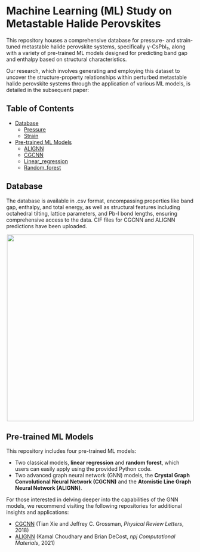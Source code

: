 # Machine Learning (ML) Study on Metastable Halide Perovskites
This repository houses a comprehensive database for pressure- and strain-tuned metastable halide perovskite systems, specifically γ-CsPbI₃, along with a variety of pre-trained ML models designed for predicting band gap and enthalpy based on structural characteristics.

Our research, which involves generating and employing this dataset to uncover the structure-property relationships within perturbed metastable halide perovskite systems through the application of various ML models, is detailed in the subsequent paper:

## Table of Contents
- [Database](#Database)
  * [Pressure](https://github.com/mhan8/Metastable_ML/tree/main/Database/Pressure)
  * [Strain](https://github.com/mhan8/Metastable_ML/tree/main/Database/Strain)
- [Pre-trained ML Models](#Pre-trained)
  * [ALIGNN](https://github.com/mhan8/Metastable_ML/tree/main/ML_Models/ALIGNN)
  * [CGCNN](https://github.com/mhan8/Metastable_ML/tree/main/ML_Models/CGCNN)
  * [Linear_regression](https://github.com/mhan8/Metastable_ML/tree/main/ML_Models/Linear_regression)
  * [Random_forest](https://github.com/mhan8/Metastable_ML/tree/main/ML_Models/Random_forest)

## Database
The database is available in .csv format, encompassing properties like band gap, enthalpy, and total energy, as well as structural features including octahedral tilting, lattice parameters, and Pb-I bond lengths, ensuring comprehensive access to the data. CIF files for CGCNN and ALIGNN predictions have been uploaded.

<p align="center">
<img src="https://github.com/mhan8/Metastable_ML/assets/118029423/346c5186-3caa-4e59-b166-7041aa954c82" height="500">
</p>

## Pre-trained ML Models
This repository includes four pre-trained ML models:
* Two classical models, **linear regression** and **random forest**, which users can easily apply using the provided Python code.
* Two advanced graph neural network (GNN) models, the **Crystal Graph Convolutional Neural Network (CGCNN)** and the **Atomistic Line Graph Neural Network (ALIGNN)**.

For those interested in delving deeper into the capabilities of the GNN models, we recommend visiting the following repositories for additional insights and applications:
* [CGCNN](https://github.com/txie-93/cgcnn) (Tian Xie and Jeffrey C. Grossman, _Physical Review Letters_, 2018)
* [ALIGNN](https://github.com/usnistgov/alignn.git) (Kamal Choudhary and Brian DeCost, _npj Computational Materials_, 2021)
